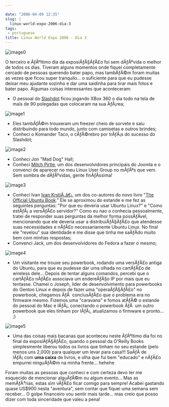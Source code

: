 ```yaml
---

date: "2006-04-09 12:35"
slug: |
  linux-world-expo-2006-dia-3
tags:
 - portuguese
title: Linux World Expo 2006 - Dia 3
---
```


![image0](http://static.flickr.com/55/125470251_d266d705a7.jpg)

O terceiro e ÃƒÂºltimo dia da exposiÃƒÂ§ÃƒÂ£o foi sem dÃƒÂºvida o melhor
de todos os dias. Tiveram alguns momentos onde fiquei completamente
cercado de pessoas querendo bater papo, mas tambÃƒÂ©m foram muitas as
vezes que ficou super tranquilo... o suficiente para que eu pudesse
deixar meu ajudante sozinho e dar uma saidinha para tirar mais fotos e
bater papo. Algumas coisas interessantes que aconteceram:

-   O pessoal do [Slashdot](http://slashdot.org/) ficou jogando XBox
    360 o dia todo na tela de mais de 90 polegadas que colocaram na sua
    ÃƒÂ¡rea;

![image1](http://static.flickr.com/51/125470019_48524c77ed_m.jpg)

-   Eles tambÃƒÂ©m trouxeram um freezer cheio de sorvete e saiu
    distribuindo para todo mundo, junto com camisetas e outros brindes;
-   Conheci o Komander Taco, o cÃƒÂ©rebro por trÃƒÂ¡s do sucesso do
    Slashdot;

![image2](http://static.flickr.com/39/125470740_92212c53fa_m.jpg)

-   Conheci Jon "Mad Dog" Hall;
-   Conheci [Mitch
    Pirtle](http://dev.joomla.org/component/option,com_jd-wp/Itemid,33/p,83/),
    um dos desenvolvidores principais do Joomla e o convenci de aparecer
    no meu Linux User Group no mÃƒÂªs que vem. Sem sombra de dÃƒÂºvidas,
    gente finÃƒÂ­ssima!

![image3](http://static.flickr.com/44/125469914_d77f884577_m.jpg)

-   Conheci Ivan [Ivan KrstiÃ„â€¡](https://launchpad.net/people/krstic),
    um dos co-autores do novo livro "[The Official Ubuntu
    Book](http://www.amazon.com/gp/product/0132435942/sr=8-2/qid=1144586788/ref=pd_bbs_2/102-5290391-8745702?%5Fencoding=UTF8)."
    Ele se aproximou do estande e me fez as seguintes perguntas: "Por
    que eu deveria usar Ubuntu Linux?" e "Como estÃƒÂ¡ a versÃƒÂ£o
    servidor?" Como eu nao o conhecia pessoalmente, tratei de responder
    suas perguntas da melhor forma possÃƒÂ­vel, mencionando que ele
    deveria usar a distribuiÃƒÂ§ÃƒÂ£o que atendesse suas necessidades e
    nÃƒÂ£o necessariamente Ubuntu Linux. No final ele "revelou" sua
    identidade e me disse que tinha me saÃƒÂ­do muito bem com minhas
    respostas;
-   Convenci Jack, um dos desenvolvidores do Fedora a fazer o mesmo;

![image4](http://static.flickr.com/48/125469633_1ab5638aa0_m.jpg)

-   Um visitante me trouxe seu powerbook, rodando uma versÃƒÂ£o antiga
    do Ubuntu, para que eu pudesse dar uma olhada no cartÃƒÂ£o de
    wireless dele... Depois de tentar alguns comandos, percebi que o
    cartÃƒÂ£o nÃƒÂ£o associava um endereÃƒÂ§o IP por mais que eu
    tentasse. Chamei o Joseph, lider de desenvolvimento para powerbooks
    do Gentoo Linux e depois de fazer uma "operaÃƒÂ§ÃƒÂ£o" no powerbook,
    chegamos ÃƒÂ  conclusÃƒÂ£o que o problema era no firmware mesmo.
    Fizemos uma "caravana" e fomos atÃƒÂ© o estande do pessoal do Mac e
    lÃƒÂ¡, conectando o powerbook ÃƒÂ  um outro powerbook que eles
    tinham por lÃƒÂ¡, atualizamos o firmware e pronto... ;)

![image5](http://static.flickr.com/43/125470655_60bd68da15_m.jpg)

-   Uma das coisas mais bacanas que aconteceu neste ÃƒÂºltimo dia foi no
    final da exposiÃƒÂ§ÃƒÂ£o, quando o pessoal da O'Reilly Books
    simplesmente liberou todos os livros que tinham no seu estande (pelo
    menos uns 2,000) para qualquer um levar para casa!!! SaÃƒÂ­ de
    lÃƒÂ¡ com **uma caixa** de livros, e olha que fui bem "educado" e
    nÃƒÂ£o empurrei ninguÃƒÂ©m na minha frente... hehehe

Foram muitas as pessoas que conheci e com certeza devo ter me esquecido
de mencionar alguÃƒÂ©m ou algum evento... Mas as memÃƒÂ³rias, estas sim
vÃƒÂ£o ficar comigo para sempre! Acabei gastando quase US\$900 nesta
"aventura", sem contar que fiquei uma semana sem receber... O golpe
financeiro vou sentir mais tarde... mas creio que posso dizer com toda
sinceridade que valeu a pena!
